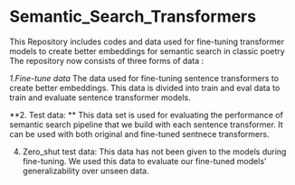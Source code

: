 # Semantic_Search_Transformers
This Repository includes codes and data used for fine-tuning transformer models to create better embeddings for semantic search in classic poetry
The repository now consists of three forms of data : 

 *1.Fine-tune data*
    The data used for fine-tuning sentence transformers to create better embeddings. 
    This data is divided into train and eval data to train and evaluate sentence transformer models.
    
 **2. Test data: **
    This data set is used for evaluating the performance of semantic search pipeline that we build with each sentence transformer.
    It can be used with both original and fine-tuned sentnece transformers.
    
 4. Zero_shut test data: 
    This  data has not been given to the models during fine-tuning.
    We used this data to evaluate our fine-tuned models’ generalizability over unseen data.
